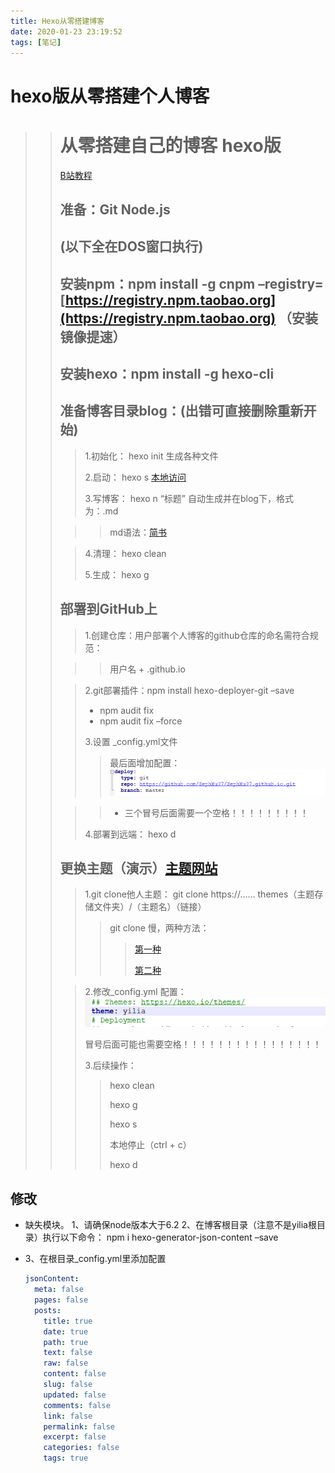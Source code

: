 ```yaml
---
title: Hexo从零搭建博客
date: 2020-01-23 23:19:52
tags: [笔记]
---
```


hexo版从零搭建个人博客
======================



> > 从零搭建自己的博客 hexo版
> > ===================================================================================
> >
> > [B站教程](https://www.bilibili.com/video/av44544186)
> >
> > 准备：Git Node.js
> > --------------------------------------------------------------
> >
> > (以下全在DOS窗口执行)
> > ---------------------------------------------------------------------
> >
> > 安装npm：npm install -g cnpm –registry=[https://registry.npm.taobao.org](https://registry.npm.taobao.org) （安装镜像提速）
> > --------------------------------------------------------------------------------------------------------------------------------------------------------------------------------------------------------------------------------------------------------------------------------------------------------------
> >
> > 安装hexo：npm install -g hexo-cli
> > ----------------------------------------------------------------------------------------------------------
> >
> > 准备博客目录blog：(出错可直接删除重新开始)
> > -------------------------------------------------------------------------------------------------------------------------------------
> >
> > > 1.初始化： hexo init 生成各种文件
> > >
> > > 2.启动： hexo s [本地访问](http://localhost:4000/)
> > >
> > > 3.写博客： hexo n “标题” 自动生成并在blog下，格式为：.md
> >
> > > > md语法：[简书](https://www.jianshu.com/p/399e5a3c7cc)
> >
> > > 4.清理： hexo clean
> > >
> > > 5.生成： hexo g
> >
> > 部署到GitHub上
> > --------------------------------------------------
> >
> > > 1.创建仓库：用户部署个人博客的github仓库的命名需符合规范：
> >
> > > > 用户名 + .github.io
> >
> > > 2.git部署插件：npm install hexo-deployer-git –save
> > >
> > > -   npm audit fix
> > > -   npm audit fix –force
> > >
> > > 3.设置 \_config.yml文件
> > >
> > > > 最后面增加配置：![img1](https://github.com/ZephXu07/IMG/raw/master/UC%E6%88%AA%E5%9B%BE20190821141914.png)
> >
> > > > -   三个冒号后面需要一个空格！！！！！！！！！
> > >
> > > 4.部署到远端： hexo d
> >
> > 更换主题（演示）[主题网站](https://hexo.io/themes/)
> > -----------------------------------------------------------------------------------------------------------
> >
> > > 1.git clone他人主题： git clone https://…… themes（主题存储文件夹）/（主题名）（链接）
> > >
> > > > git clone 慢，两种方法：
> > > >
> > > > > [第一种](https://blog.csdn.net/TeFuirnever/article/details/99110367)
> > > > >
> > > > > [第二种](https://blog.csdn.net/zhouchangyu1221/article/details/86613081)
> >
> > > 2.修改\_config.yml 配置：![img2](https://github.com/ZephXu07/IMG/raw/master/UC%E6%88%AA%E5%9B%BE20190821145114.png)
> > >
> > > 冒号后面可能也需要空格！！！！！！！！！！！！！！！！
> > >
> > > 3.后续操作：
> > >
> > > > hexo clean
> > > >
> > > > hexo g
> > > >
> > > > hexo s
> > > >
> > > > 本地停止（ctrl + c）
> > > >
> > > > hexo d

修改
--------------------

- 缺失模块。
  1、请确保node版本大于6.2
  2、在博客根目录（注意不是yilia根目录）执行以下命令：
  npm i hexo-generator-json-content –save

- 3、在根目录\_config.yml里添加配置

  ```yml
  jsonContent:
    meta: false
    pages: false
    posts:
      title: true
      date: true
      path: true
      text: false
      raw: false
      content: false
      slug: false
      updated: false
      comments: false
      link: false
      permalink: false
      excerpt: false
      categories: false
      tags: true
  ```

  

  

